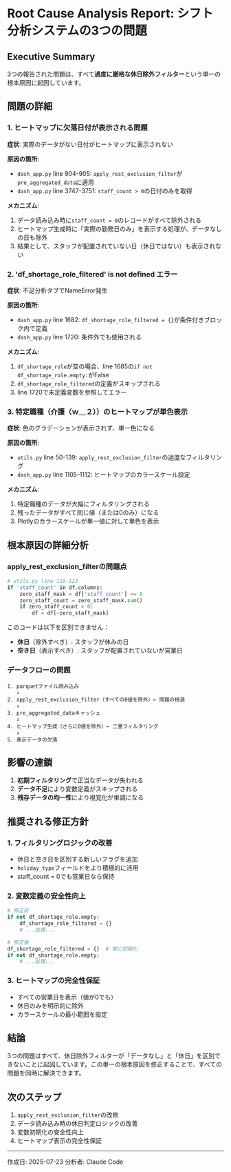 # Root Cause Analysis Report: シフト分析システムの3つの問題

## Executive Summary
3つの報告された問題は、すべて**過度に厳格な休日除外フィルター**という単一の根本原因に起因しています。

## 問題の詳細

### 1. ヒートマップに欠落日付が表示される問題
**症状**: 実際のデータがない日付がヒートマップに表示されない

**原因の箇所**:
- `dash_app.py` line 904-905: `apply_rest_exclusion_filter`が`pre_aggregated_data`に適用
- `dash_app.py` line 3747-3751: `staff_count > 0`の日付のみを取得

**メカニズム**:
1. データ読み込み時に`staff_count = 0`のレコードがすべて除外される
2. ヒートマップ生成時に「実際の勤務日のみ」を表示する処理が、データなしの日も除外
3. 結果として、スタッフが配置されていない日（休日ではない）も表示されない

### 2. 'df_shortage_role_filtered' is not defined エラー
**症状**: 不足分析タブでNameError発生

**原因の箇所**:
- `dash_app.py` line 1682: `df_shortage_role_filtered = {}`が条件付きブロック内で定義
- `dash_app.py` line 1720: 条件外でも使用される

**メカニズム**:
1. `df_shortage_role`が空の場合、line 1685の`if not df_shortage_role.empty:`がFalse
2. `df_shortage_role_filtered`の定義がスキップされる
3. line 1720で未定義変数を参照してエラー

### 3. 特定職種（介護（ｗ＿２））のヒートマップが単色表示
**症状**: 色のグラデーションが表示されず、単一色になる

**原因の箇所**:
- `utils.py` line 50-139: `apply_rest_exclusion_filter`の過度なフィルタリング
- `dash_app.py` line 1105-1112: ヒートマップのカラースケール設定

**メカニズム**:
1. 特定職種のデータが大幅にフィルタリングされる
2. 残ったデータがすべて同じ値（または0のみ）になる
3. Plotlyのカラースケールが単一値に対して単色を表示

## 根本原因の詳細分析

### apply_rest_exclusion_filterの問題点
```python
# utils.py line 119-123
if 'staff_count' in df.columns:
    zero_staff_mask = df['staff_count'] <= 0
    zero_staff_count = zero_staff_mask.sum()
    if zero_staff_count > 0:
        df = df[~zero_staff_mask]
```

このコードは以下を区別できません：
- **休日**（除外すべき）: スタッフが休みの日
- **空き日**（表示すべき）: スタッフが配置されていないが営業日

### データフローの問題
```
1. parquetファイル読み込み
   ↓
2. apply_rest_exclusion_filter（すべての0値を除外）← 問題の根源
   ↓
3. pre_aggregated_dataキャッシュ
   ↓
4. ヒートマップ生成（さらに0値を除外）← 二重フィルタリング
   ↓
5. 表示データの欠落
```

## 影響の連鎖

1. **初期フィルタリング**で正当なデータが失われる
2. **データ不足**により変数定義がスキップされる
3. **残存データの均一性**により視覚化が単調になる

## 推奨される修正方針

### 1. フィルタリングロジックの改善
- 休日と空き日を区別する新しいフラグを追加
- `holiday_type`フィールドをより積極的に活用
- staff_count = 0でも営業日なら保持

### 2. 変数定義の安全性向上
```python
# 修正前
if not df_shortage_role.empty:
    df_shortage_role_filtered = {}
    # ...処理...

# 修正後
df_shortage_role_filtered = {}  # 常に初期化
if not df_shortage_role.empty:
    # ...処理...
```

### 3. ヒートマップの完全性保証
- すべての営業日を表示（値が0でも）
- 休日のみを明示的に除外
- カラースケールの最小範囲を設定

## 結論
3つの問題はすべて、休日除外フィルターが「データなし」と「休日」を区別できないことに起因しています。この単一の根本原因を修正することで、すべての問題を同時に解決できます。

## 次のステップ
1. `apply_rest_exclusion_filter`の改修
2. データ読み込み時の休日判定ロジックの改善
3. 変数初期化の安全性向上
4. ヒートマップ表示の完全性保証

---
作成日: 2025-07-23
分析者: Claude Code